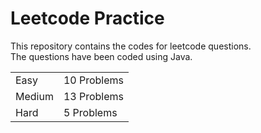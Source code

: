 # Leetcode Practice
This repository contains the codes for leetcode questions. <br>
The questions have been coded using Java. <br>
<table><tr><td>Easy</td><td>10 Problems</td></tr><tr><td>Medium</td><td>13 Problems</td></tr><tr><td>Hard</td><td>5 Problems</td></tr></table>
